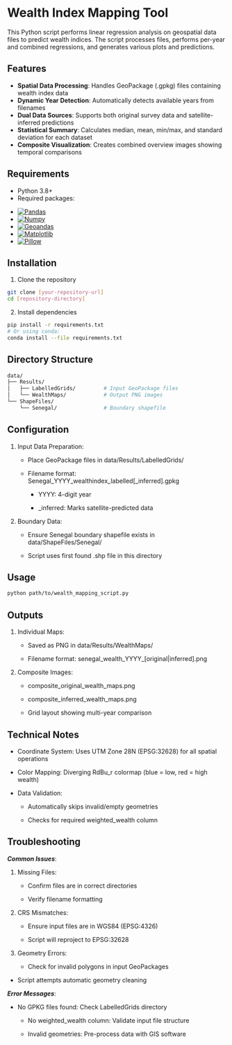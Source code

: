 # Wealth Index Mapping Tool

This Python script performs linear regression analysis on geospatial data files to predict wealth indices. The script processes files, performs per-year and combined regressions, and generates various plots and predictions.

## Features

- **Spatial Data Processing**: Handles GeoPackage (.gpkg) files containing wealth index data
- **Dynamic Year Detection**: Automatically detects available years from filenames
- **Dual Data Sources**: Supports both original survey data and satellite-inferred predictions
- **Statistical Summary**: Calculates median, mean, min/max, and standard deviation for each dataset
- **Composite Visualization**: Creates combined overview images showing temporal comparisons

## Requirements

- Python 3.8+
- Required packages:
* [![Pandas][pandas]][pandas-url]
* [![Numpy][numpy]][numpy-url]
* [![Geoandas][geopandas]][geopandas-url]
* [![Matplotlib][matplotlib]][matplotlib-url]
* [![Pillow][pillow]][pillow-url]

## Installation
1. Clone the repository

```bash
git clone [your-repository-url]
cd [repository-directory]
```
2. Install dependencies

```bash
pip install -r requirements.txt
# Or using conda:
conda install --file requirements.txt
```

## Directory Structure

```bash
data/
├── Results/
│   ├── LabelledGrids/         # Input GeoPackage files
│   └── WealthMaps/            # Output PNG images
└── ShapeFiles/
    └── Senegal/               # Boundary shapefile
```
## Configuration
1. Input Data Preparation:

    - Place GeoPackage files in data/Results/LabelledGrids/

    - Filename format: Senegal_YYYY_wealthindex_labelled[_inferred].gpkg

        - YYYY: 4-digit year

        - _inferred: Marks satellite-predicted data

2. Boundary Data:

    - Ensure Senegal boundary shapefile exists in data/ShapeFiles/Senegal/

    - Script uses first found .shp file in this directory

## Usage
```bash
python path/to/wealth_mapping_script.py
```

## Outputs
1. Individual Maps:

    - Saved as PNG in data/Results/WealthMaps/

    - Filename format: senegal_wealth_YYYY_[original|inferred].png

2. Composite Images:

    - composite_original_wealth_maps.png

    - composite_inferred_wealth_maps.png

    - Grid layout showing multi-year comparison

## Technical Notes
- Coordinate System: Uses UTM Zone 28N (EPSG:32628) for all spatial operations

- Color Mapping: Diverging RdBu_r colormap (blue = low, red = high wealth)

- Data Validation:

    - Automatically skips invalid/empty geometries

    - Checks for required weighted_wealth column

## Troubleshooting
***Common Issues***:

1. Missing Files:

    - Confirm files are in correct directories

    - Verify filename formatting

2. CRS Mismatches:

    - Ensure input files are in WGS84 (EPSG:4326)

    - Script will reproject to EPSG:32628

3. Geometry Errors:

    - Check for invalid polygons in input GeoPackages

-  Script attempts automatic geometry cleaning

***Error Messages***:

- No GPKG files found: Check LabelledGrids directory

    - No weighted_wealth column: Validate input file structure

    - Invalid geometries: Pre-process data with GIS software

<!-- MARKDOWN LINKS & IMAGES -->
[pandas]:https://img.shields.io/badge/pandas-150458?style=for-the-badge&logo=pandas&logoColor=white 
[pandas-url]:https://pandas.pydata.org/ 
[numpy]:https://img.shields.io/badge/numpy-013243?style=for-the-badge&logo=numpy&logoColor=white 
[numpy-url]:https://numpy.org/ 
[geopandas]:https://img.shields.io/badge/geopandas-09a3d5?style=for-the-badge&logo=geopandas&logoColor=white 
[geopandas-url]:https://geopandas.org/ 
[matplotlib]:https://img.shields.io/badge/matplotlib-3776ab?style=for-the-badge&logo=matplotlib&logoColor=white
[matplotlib-url]: https://matplotlib.org/
[pillow]:https://img.shields.io/badge/pillow-cc0000?style=for-the-badge&logo=pillow&logoColor=white 
[pillow-url]:https://python-pillow.org/